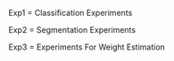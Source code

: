 Exp1 = Classification Experiments

Exp2 = Segmentation Experiments

Exp3 = Experiments For Weight Estimation
